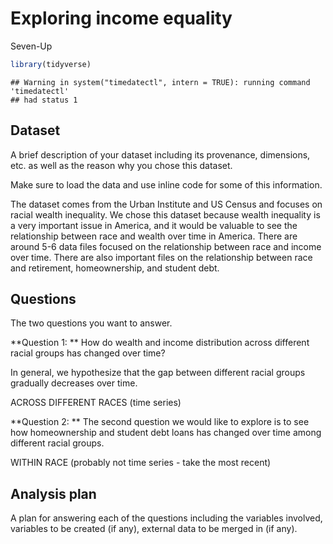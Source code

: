 Exploring income equality
================
Seven-Up

``` r
library(tidyverse)
```

    ## Warning in system("timedatectl", intern = TRUE): running command 'timedatectl'
    ## had status 1

## Dataset

A brief description of your dataset including its provenance,
dimensions, etc. as well as the reason why you chose this dataset.

Make sure to load the data and use inline code for some of this
information.

The dataset comes from the Urban Institute and US Census and focuses on
racial wealth inequality. We chose this dataset because wealth
inequality is a very important issue in America, and it would be
valuable to see the relationship between race and wealth over time in
America. There are around 5-6 data files focused on the relationship
between race and income over time. There are also important files on the
relationship between race and retirement, homeownership, and student
debt.

## Questions

The two questions you want to answer.

**Question 1: ** How do wealth and income distribution across different
racial groups has changed over time?

In general, we hypothesize that the gap between different racial groups
gradually decreases over time.

ACROSS DIFFERENT RACES (time series)

**Question 2: ** The second question we would like to explore is to see
how homeownership and student debt loans has changed over time among
different racial groups.

WITHIN RACE (probably not time series - take the most recent)

## Analysis plan

A plan for answering each of the questions including the variables
involved, variables to be created (if any), external data to be merged
in (if any).
